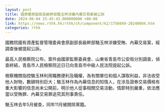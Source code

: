 ```yaml
---
layout: post
title: 國資委原副部長級幹部駱玉林涉嫌內幕交易案被公訴
date: 2024-06-04 15:45:43.000000000 +08:00
link: https://news.rthk.hk/rthk/ch/component/k2/1756049-20240604.htm
categories: rthk
---
```


國務院國有資產監督管理委員會原副部長級幹部駱玉林涉嫌受賄、內幕交易案，經調查後被提起公訴。

最高人民檢察院公布，案件由國家監察委員會、山東省青島市公安局分別調查，偵查終結，青島市人民檢察院近日已向青島市中級人民法院提起公訴。

檢察機關指控駱玉林利用職務便利及職權，為有關單位和個人謀取利益，非法收受他人財物，數額特別巨大；駱玉林作為內幕信息的知情人，在涉及證券交易價格有重大影響的信息尚未公開前，明示他人從事相關交易活動，情節特別嚴重，依法應當以受賄罪、內幕交易罪追究其刑事責任。

駱玉林去年5月被查，同年11月被開除黨籍。
